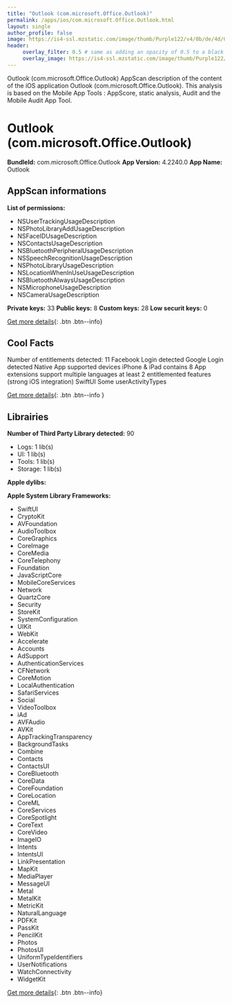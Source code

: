 ```yaml
---
title: "Outlook (com.microsoft.Office.Outlook)"
permalink: /apps/ios/com.microsoft.Office.Outlook.html
layout: single
author_profile: false
image: https://is4-ssl.mzstatic.com/image/thumb/Purple122/v4/0b/de/4d/0bde4d44-ef73-7397-54e4-dd481035870c/AppIcon-outlook.prod-0-1x_U007emarketing-0-7-0-85-220.png/512x512bb.jpg
header: 
     overlay_filter: 0.5 # same as adding an opacity of 0.5 to a black background
     overlay_image: https://is4-ssl.mzstatic.com/image/thumb/Purple122/v4/0b/de/4d/0bde4d44-ef73-7397-54e4-dd481035870c/AppIcon-outlook.prod-0-1x_U007emarketing-0-7-0-85-220.png/512x512bb.jpg
---
```

Outlook (com.microsoft.Office.Outlook) AppScan description of the content of the iOS application Outlook (com.microsoft.Office.Outlook). This analysis is based on the Mobile App Tools : AppScore, static analysis, Audit and the Mobile Audit App Tool.

# Outlook (com.microsoft.Office.Outlook)

**BundleId:** com.microsoft.Office.Outlook
**App Version:** 4.2240.0
**App Name:** Outlook


## AppScan informations 

**List of permissions:** 
- NSUserTrackingUsageDescription
- NSPhotoLibraryAddUsageDescription
- NSFaceIDUsageDescription
- NSContactsUsageDescription
- NSBluetoothPeripheralUsageDescription
- NSSpeechRecognitionUsageDescription
- NSPhotoLibraryUsageDescription
- NSLocationWhenInUseUsageDescription
- NSBluetoothAlwaysUsageDescription
- NSMicrophoneUsageDescription
- NSCameraUsageDescription
  
  
**Private keys:** 33
**Public keys:** 8
**Custom keys:** 28
**Low securit keys:** 0
  
[Get more details](/pricing.html){: .btn .btn--info}

## Cool Facts

Number of entitlements detected: 11
Facebook Login detected
Google Login detected
Native App
supported devices iPhone & iPad
contains 8 App extensions
support multiple languages
at least 2 entitlemented features (strong iOS integration)
SwiftUI
Some userActivityTypes
  
[Get more details](/pricing.html){: .btn .btn--info }

## Librairies 
**Number of Third Party Library detected:** 90
- Logs: 1 lib(s)
- UI: 1 lib(s)
- Tools: 1 lib(s)
- Storage: 1 lib(s)


**Apple dylibs:**


**Apple System Library Frameworks:**
- SwiftUI
- CryptoKit
- AVFoundation
- AudioToolbox
- CoreGraphics
- CoreImage
- CoreMedia
- CoreTelephony
- Foundation
- JavaScriptCore
- MobileCoreServices
- Network
- QuartzCore
- Security
- StoreKit
- SystemConfiguration
- UIKit
- WebKit
- Accelerate
- Accounts
- AdSupport
- AuthenticationServices
- CFNetwork
- CoreMotion
- LocalAuthentication
- SafariServices
- Social
- VideoToolbox
- iAd
- AVFAudio
- AVKit
- AppTrackingTransparency
- BackgroundTasks
- Combine
- Contacts
- ContactsUI
- CoreBluetooth
- CoreData
- CoreFoundation
- CoreLocation
- CoreML
- CoreServices
- CoreSpotlight
- CoreText
- CoreVideo
- ImageIO
- Intents
- IntentsUI
- LinkPresentation
- MapKit
- MediaPlayer
- MessageUI
- Metal
- MetalKit
- MetricKit
- NaturalLanguage
- PDFKit
- PassKit
- PencilKit
- Photos
- PhotosUI
- UniformTypeIdentifiers
- UserNotifications
- WatchConnectivity
- WidgetKit


  
[Get more details](/pricing.html){: .btn .btn--info}

